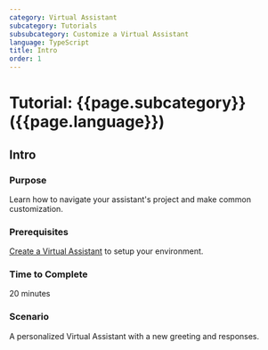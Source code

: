 ```yaml
---
category: Virtual Assistant
subcategory: Tutorials
subsubcategory: Customize a Virtual Assistant
language: TypeScript
title: Intro
order: 1
---
```


# Tutorial: {{page.subcategory}} ({{page.language}})

## Intro

### Purpose

Learn how to navigate your assistant's project and make common customization.

### Prerequisites

[Create a Virtual Assistant]({{site.baseurl}}/tutorials/typescript/create-assistant/1_intro) to setup your environment.

### Time to Complete

20 minutes

### Scenario

A personalized Virtual Assistant with a new greeting and responses.
